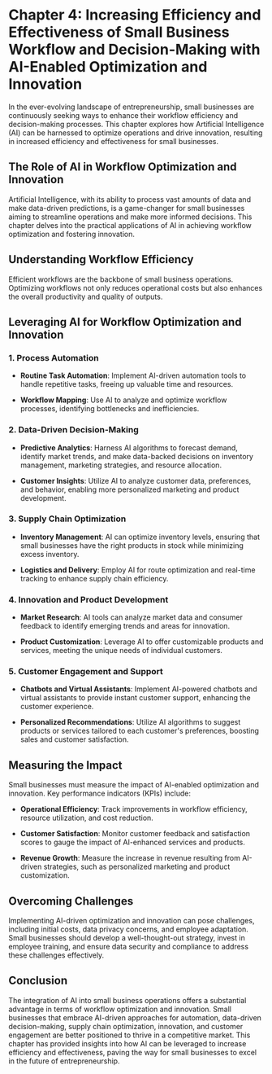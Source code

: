 Chapter 4: Increasing Efficiency and Effectiveness of Small Business Workflow and Decision-Making with AI-Enabled Optimization and Innovation
=============================================================================================================================================

In the ever-evolving landscape of entrepreneurship, small businesses are continuously seeking ways to enhance their workflow efficiency and decision-making processes. This chapter explores how Artificial Intelligence (AI) can be harnessed to optimize operations and drive innovation, resulting in increased efficiency and effectiveness for small businesses.

The Role of AI in Workflow Optimization and Innovation
------------------------------------------------------

Artificial Intelligence, with its ability to process vast amounts of data and make data-driven predictions, is a game-changer for small businesses aiming to streamline operations and make more informed decisions. This chapter delves into the practical applications of AI in achieving workflow optimization and fostering innovation.

Understanding Workflow Efficiency
---------------------------------

Efficient workflows are the backbone of small business operations. Optimizing workflows not only reduces operational costs but also enhances the overall productivity and quality of outputs.

Leveraging AI for Workflow Optimization and Innovation
------------------------------------------------------

### 1. **Process Automation**

* **Routine Task Automation**: Implement AI-driven automation tools to handle repetitive tasks, freeing up valuable time and resources.

* **Workflow Mapping**: Use AI to analyze and optimize workflow processes, identifying bottlenecks and inefficiencies.

### 2. **Data-Driven Decision-Making**

* **Predictive Analytics**: Harness AI algorithms to forecast demand, identify market trends, and make data-backed decisions on inventory management, marketing strategies, and resource allocation.

* **Customer Insights**: Utilize AI to analyze customer data, preferences, and behavior, enabling more personalized marketing and product development.

### 3. **Supply Chain Optimization**

* **Inventory Management**: AI can optimize inventory levels, ensuring that small businesses have the right products in stock while minimizing excess inventory.

* **Logistics and Delivery**: Employ AI for route optimization and real-time tracking to enhance supply chain efficiency.

### 4. **Innovation and Product Development**

* **Market Research**: AI tools can analyze market data and consumer feedback to identify emerging trends and areas for innovation.

* **Product Customization**: Leverage AI to offer customizable products and services, meeting the unique needs of individual customers.

### 5. **Customer Engagement and Support**

* **Chatbots and Virtual Assistants**: Implement AI-powered chatbots and virtual assistants to provide instant customer support, enhancing the customer experience.

* **Personalized Recommendations**: Utilize AI algorithms to suggest products or services tailored to each customer's preferences, boosting sales and customer satisfaction.

Measuring the Impact
--------------------

Small businesses must measure the impact of AI-enabled optimization and innovation. Key performance indicators (KPIs) include:

* **Operational Efficiency**: Track improvements in workflow efficiency, resource utilization, and cost reduction.

* **Customer Satisfaction**: Monitor customer feedback and satisfaction scores to gauge the impact of AI-enhanced services and products.

* **Revenue Growth**: Measure the increase in revenue resulting from AI-driven strategies, such as personalized marketing and product customization.

Overcoming Challenges
---------------------

Implementing AI-driven optimization and innovation can pose challenges, including initial costs, data privacy concerns, and employee adaptation. Small businesses should develop a well-thought-out strategy, invest in employee training, and ensure data security and compliance to address these challenges effectively.

Conclusion
----------

The integration of AI into small business operations offers a substantial advantage in terms of workflow optimization and innovation. Small businesses that embrace AI-driven approaches for automation, data-driven decision-making, supply chain optimization, innovation, and customer engagement are better positioned to thrive in a competitive market. This chapter has provided insights into how AI can be leveraged to increase efficiency and effectiveness, paving the way for small businesses to excel in the future of entrepreneurship.
